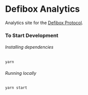# Defibox Analytics

Analytics site for the [Defibox Protocol](https://defibox.io).

### To Start Development

###### Installing dependencies

```bash
yarn
```

###### Running locally

```bash
yarn start
```
